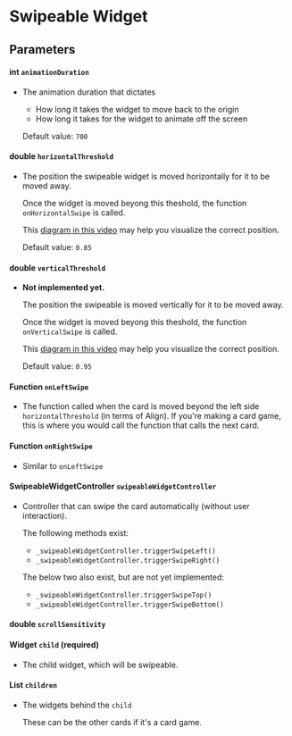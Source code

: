 # Swipeable Widget

## Parameters

#### int `animationDuration`
- The animation duration that dictates
  - How long it takes the widget to move back to the origin
  - How long it takes for the widget to animate off the screen

  Default value: `700`

#### double `horizontalThreshold`
- The position the swipeable widget is moved horizontally for it to be moved away. 

  Once the widget is moved beyong this theshold, the function `onHorizontalSwipe` is called.

  This [diagram in this video](https://youtu.be/g2E7yl3MwMk?t=56) may help you visualize the correct position.

  Default value: `0.85`

#### double `verticalThreshold`
- **Not implemented yet.**

  The position the swipeable is moved vertically for it to be moved away.

  Once the widget is moved beyong this theshold, the function `onVerticalSwipe` is called.

  This [diagram in this video](https://youtu.be/g2E7yl3MwMk?t=56) may help you visualize the correct position.

  Default value: `0.95`


#### Function `onLeftSwipe`
- The function called when the card is moved beyond the left side `horizontalThreshold` (in terms of Align). If you're making a card game, this is where you would call the function that calls the next card.

#### Function `onRightSwipe`
- Similar to `onLeftSwipe`

#### SwipeableWidgetController `swipeableWidgetController`
- Controller that can swipe the card automatically (without user interaction).

  The following methods exist:
  - `_swipeableWidgetController.triggerSwipeLeft()`
  - `_swipeableWidgetController.triggerSwipeRight()`

  The below two also exist, but are not yet implemented:
  - `_swipeableWidgetController.triggerSwipeTop()`
  - `_swipeableWidgetController.triggerSwipeBottom()`

#### double `scrollSensitivity`

#### Widget `child` (required)
- The child widget, which will be swipeable.


#### List<Widget> `children`
- The widgets behind the `child` 

  These can be the other cards if it's a card game.
